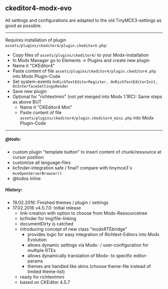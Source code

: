 ## ckeditor4-modx-evo

All settings and configurations are adapted to the old TinyMCE3-settings as good as possible.

------------------------------------------------------------------------------

Requires installation of plugin `assets/plugins/ckeditor4/plugin.ckeditor4.php`:

  - Copy files of `assets/plugins/ckeditor4/` to your Modx-installation 
  - In Modx Manager go to Elements -> Plugins and create new plugin
  - Name it "CKEditor4"
  - Paste content of file `assets/plugins/ckeditor4/plugin.ckeditor4.php` into Modx Plugin-Code
  - Set system-events `OnRichTextEditorRegister, OnRichTextEditorInit, OnInterfaceSettingsRender`
  - Save new plugin
  - Optional for "richtextmini" (not yet merged into Modx 1.1RC): Same steps as above BUT
    - Name it "CKEditor4 Mini"
    - Paste content of file `assets/plugins/ckeditor4/plugin.ckeditor4_mini.php` into Modx Plugin-Code
  
------------------------------------------------------------------------------
    
##### @todo:
  - custom plugin "template button" to insert content of chunk/ressource at cursor position
  - customize all language-files
  - kcfinder-integration safe / final? compare with tinymce3´s `mceOpenServerBrowser()`
  - @todos inline

##### History:
  - 19.02.2016: Finished themes / plugin / settings
  - 17.02.2016 v4.5.7.0: Initial release
    - link-creation with option to choose from Modx-Ressourcetree
    - kcfinder for img/file-linking
    - documentDirty is catched
    - introducing concept of new class "modxRTEbridge"
        - provides logic for easy integration of Richtext-Editors into Modx Evolution
        - allows dynamic settings via Modx- / user-configuration for multiple RTEs
        - allows dynamically translation of Modx- to specific editor-params
        - themes are handled like skins (choose theme-file instead of limited theme-list) 
    - ready for richtextmini 
    - based on CKEditor 4.5.7